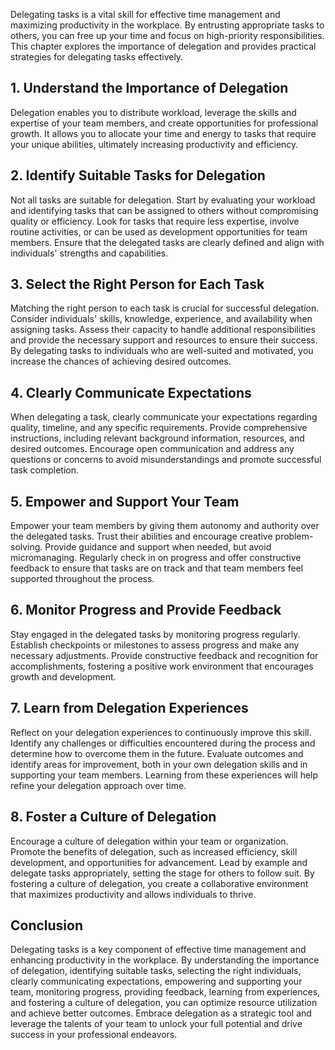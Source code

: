 
Delegating tasks is a vital skill for effective time management and maximizing productivity in the workplace. By entrusting appropriate tasks to others, you can free up your time and focus on high-priority responsibilities. This chapter explores the importance of delegation and provides practical strategies for delegating tasks effectively.

## 1\. Understand the Importance of Delegation

Delegation enables you to distribute workload, leverage the skills and expertise of your team members, and create opportunities for professional growth. It allows you to allocate your time and energy to tasks that require your unique abilities, ultimately increasing productivity and efficiency.

## 2\. Identify Suitable Tasks for Delegation

Not all tasks are suitable for delegation. Start by evaluating your workload and identifying tasks that can be assigned to others without compromising quality or efficiency. Look for tasks that require less expertise, involve routine activities, or can be used as development opportunities for team members. Ensure that the delegated tasks are clearly defined and align with individuals' strengths and capabilities.

## 3\. Select the Right Person for Each Task

Matching the right person to each task is crucial for successful delegation. Consider individuals' skills, knowledge, experience, and availability when assigning tasks. Assess their capacity to handle additional responsibilities and provide the necessary support and resources to ensure their success. By delegating tasks to individuals who are well-suited and motivated, you increase the chances of achieving desired outcomes.

## 4\. Clearly Communicate Expectations

When delegating a task, clearly communicate your expectations regarding quality, timeline, and any specific requirements. Provide comprehensive instructions, including relevant background information, resources, and desired outcomes. Encourage open communication and address any questions or concerns to avoid misunderstandings and promote successful task completion.

## 5\. Empower and Support Your Team

Empower your team members by giving them autonomy and authority over the delegated tasks. Trust their abilities and encourage creative problem-solving. Provide guidance and support when needed, but avoid micromanaging. Regularly check in on progress and offer constructive feedback to ensure that tasks are on track and that team members feel supported throughout the process.

## 6\. Monitor Progress and Provide Feedback

Stay engaged in the delegated tasks by monitoring progress regularly. Establish checkpoints or milestones to assess progress and make any necessary adjustments. Provide constructive feedback and recognition for accomplishments, fostering a positive work environment that encourages growth and development.

## 7\. Learn from Delegation Experiences

Reflect on your delegation experiences to continuously improve this skill. Identify any challenges or difficulties encountered during the process and determine how to overcome them in the future. Evaluate outcomes and identify areas for improvement, both in your own delegation skills and in supporting your team members. Learning from these experiences will help refine your delegation approach over time.

## 8\. Foster a Culture of Delegation

Encourage a culture of delegation within your team or organization. Promote the benefits of delegation, such as increased efficiency, skill development, and opportunities for advancement. Lead by example and delegate tasks appropriately, setting the stage for others to follow suit. By fostering a culture of delegation, you create a collaborative environment that maximizes productivity and allows individuals to thrive.

## Conclusion

Delegating tasks is a key component of effective time management and enhancing productivity in the workplace. By understanding the importance of delegation, identifying suitable tasks, selecting the right individuals, clearly communicating expectations, empowering and supporting your team, monitoring progress, providing feedback, learning from experiences, and fostering a culture of delegation, you can optimize resource utilization and achieve better outcomes. Embrace delegation as a strategic tool and leverage the talents of your team to unlock your full potential and drive success in your professional endeavors.
